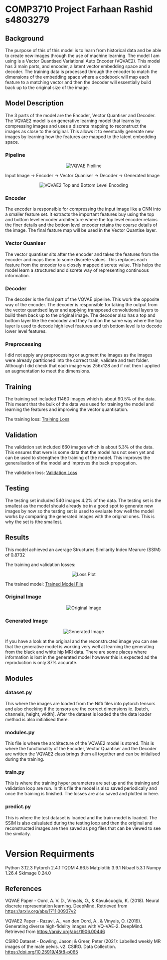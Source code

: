 # COMP3710 Project Farhaan Rashid s4803279

## Background
The purpose of this of this model is to learn from historical data and be able to create new images through the use of machine learning. The model I am using is a Vector Quantised Variational Auto Encoder (VQVAE2). This model has 3 main parts, and encoder, a latent vector embedding space and a decoder. The training data is processed through the encoder to match the dimensions of the embedding space where a codebook will map each feature to a matching vector and then the decoder will essentially build back up to the original size of the image.

## Model Description
The 3 parts of the model are the Encoder, Vector Quantiser and Decoder. The VQVAE2 model is an generative learning model that learns by compressing images and uses a discrete mapping to reconstruct the images as close to the original. This allows it to eventually generate new images by learning how the features are mapped to the latent embedding space.

### Pipeline
<p align="center">
  <img src="https://github.com/farhaan-r/COMP3710-Project/blob/topic-recognition/recognition/VQVAE_s4803279/Results/vqvae_struct_0.PNG" alt="VQVAE Pipiline">
</p>
Input Image -> Encoder -> Vector Quaniser -> Decoder -> Generated Image

<p align="center">
  <img src="https://github.com/farhaan-r/COMP3710-Project/blob/topic-recognition/recognition/VQVAE_s4803279/Results/vqvae2_struct_0.PNG" alt="VQVAE2 Top and Bottom Level Encoding">
</p>

### Encoder
The encoder is responsible for compressing the input image like a CNN into a smaller feature set. It extracts the important features buy using the top and bottom level encoder architecture where the top level encoder retains the finer details and the bottom level encoder retains the coarse details of the image. The final feature map will be used in the Vector Quantise layer.

### Vector Quaniser
The vector quantiser sits after the encoder and takes the features from the encoder and maps them to some discrete values. This replaces each feature from the encoder to a closely mapped discrete value. This helps the model learn a structured and discrete way of representing continuous information.

### Decoder
The decoder is the final part of the VQVAE pipeline. This work the opposite way of the encoder. The decoder is responsible for taking the output from the vector quantised layer and applying transposed convolutional layers to build them back up to the original image. The decoder also has a top and bottom layer like the enocoder and they funtion the same way where the top layer is used to decode high level features and teh bottom level is to decode lower level features.

### Preprocessing
I did not apply any preprocessing or augment the images as the images were already partitioned into the correct train, validate and test folder. Although I did check that each image was 256x128 and if not then I applied an augmentation to meet the dimensions.

## Training
The training set included 11460 images which is about 90.5% of the data. This meant that the bulk of the data was used for training the model and learning the features and improving the vector quantisation.

The training loss: [Training Loss](https://github.com/farhaan-r/COMP3710-Project/blob/topic-recognition/recognition/VQVAE_s4803279/Results/train_losses.txt)

## Validation
The validation set included 660 images which is about 5.3% of the data. This ensures that were is some data that the model has not seen yet and can be used to strengthen the training of the model. This improves the generalisation of the model and improves the back propogation.

The validation loss: [Validation Loss](https://github.com/farhaan-r/COMP3710-Project/blob/topic-recognition/recognition/VQVAE_s4803279/Results/val_losses.txt)

## Testing
The testing set included 540 images 4.2% of the data. The testing set is the smallest as the model should already be in a good spot to generate new images by now so the testing set is used to evaluate how well the model works by comparing the generated images with the original ones. This is why the set is tthe smallest.

## Results
This model achieved an average Structures Similarity Index Mearure (SSIM) of 0.8732

The training and validation losses:  
<p align="center">
  <img src="https://github.com/farhaan-r/COMP3710-Project/blob/topic-recognition/recognition/VQVAE_s4803279/Results/loss_plot.png" alt="Loss Plot">
</p>

The trained model: [Trained Model File](https://github.com/farhaan-r/COMP3710-Project/blob/topic-recognition/recognition/VQVAE_s4803279/Results/vqvae2_epoch_final.pth)

### Original Image
<p align="center">
  <img src="https://github.com/farhaan-r/COMP3710-Project/blob/topic-recognition/recognition/VQVAE_s4803279/Results/original_0.png" alt="Original Image">
</p>

### Generated Image
<p align="center">
  <img src="https://github.com/farhaan-r/COMP3710-Project/blob/topic-recognition/recognition/VQVAE_s4803279/Results/reconstruction_0.png" alt="Generated Image">
</p>

If you have a look at the original and the reconstructed image you can see that the generative model is working very well at learning the generating from the black and white hip MRI data. There are some places where information is lost in the generated model however this is expected ad the reproduction is only 87% accurate.

## Modules
### dataset.py
This where the images are loaded from the Nifti files into pytorch tensors and also checking if the tensors are the correct dimensions ie. [batch, channels, height, width]. After the dataset is loaded the the data loader method is also initialised there.

### modules.py
This file is where the architecture of the VQVAE2 model is stored. This is where the functionality of the Encoder, Vector Quantiser and the Decoder are written the VQVAE2 class brings them all together and can be initialised during the training.

### train.py
This is where the training hyper parameters are set up and the training and validation loop are run. In this file the model is also saved periodically and once the training is finished. The losses are also saved and plotted in here.

### predict.py
This is where the test dataset is loaded and the train model is loaded. The SSIM is also calsulated during the testing loop and then the original and reconstructed images are then saved as png files that can be viewed to see the similaity.

# Version Requirments
Python 3.12.3
Pytorch 2.4.1
TQDM 4.66.5
Matplotlib 3.9.1
Nibael 5.3.1
Numpy 1.26.4
SkImage 0.24.0

## References

VQVAE Paper - Oord, A. V. D., Vinyals, O., & Kavukcuoglu, K. (2018). Neural discrete representation learning. DeepMind. Retrieved from https://arxiv.org/abs/1711.00937v2

VQVAE2 Paper - Razavi, A., van den Oord, A., & Vinyals, O. (2019). Generating diverse high-fidelity images with VQ-VAE-2. DeepMind. Retrieved from https://arxiv.org/abs/1906.00446

CSIRO Dataset - Dowling, Jason; & Greer, Peter (2021): Labelled weekly MR images of the male pelvis. v2. CSIRO. Data Collection. https://doi.org/10.25919/45t8-p065
